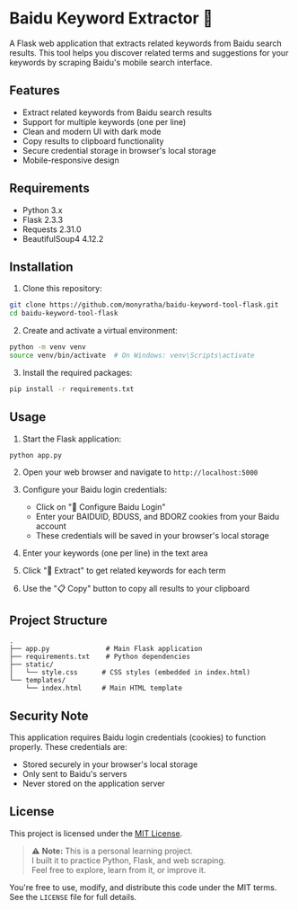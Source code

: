 # Baidu Keyword Extractor 🤖

A Flask web application that extracts related keywords from Baidu search results. This tool helps you discover related terms and suggestions for your keywords by scraping Baidu's mobile search interface.

## Features

- Extract related keywords from Baidu search results
- Support for multiple keywords (one per line)
- Clean and modern UI with dark mode
- Copy results to clipboard functionality
- Secure credential storage in browser's local storage
- Mobile-responsive design

## Requirements

- Python 3.x
- Flask 2.3.3
- Requests 2.31.0
- BeautifulSoup4 4.12.2

## Installation

1. Clone this repository:
```bash
git clone https://github.com/monyratha/baidu-keyword-tool-flask.git
cd baidu-keyword-tool-flask
```

2. Create and activate a virtual environment:
```bash
python -m venv venv
source venv/bin/activate  # On Windows: venv\Scripts\activate
```

3. Install the required packages:
```bash
pip install -r requirements.txt
```

## Usage

1. Start the Flask application:
```bash
python app.py
```

2. Open your web browser and navigate to `http://localhost:5000`

3. Configure your Baidu login credentials:
   - Click on "🔐 Configure Baidu Login"
   - Enter your BAIDUID, BDUSS, and BDORZ cookies from your Baidu account
   - These credentials will be saved in your browser's local storage

4. Enter your keywords (one per line) in the text area

5. Click "🧠 Extract" to get related keywords for each term

6. Use the "📋 Copy" button to copy all results to your clipboard

## Project Structure

```
.
├── app.py              # Main Flask application
├── requirements.txt    # Python dependencies
├── static/
│   └── style.css      # CSS styles (embedded in index.html)
└── templates/
    └── index.html     # Main HTML template
```

## Security Note

This application requires Baidu login credentials (cookies) to function properly. These credentials are:
- Stored securely in your browser's local storage
- Only sent to Baidu's servers
- Never stored on the application server

## License

This project is licensed under the [MIT License](./LICENSE).

> ⚠️ **Note:** This is a personal learning project.  
> I built it to practice Python, Flask, and web scraping.  
> Feel free to explore, learn from it, or improve it.

You're free to use, modify, and distribute this code under the MIT terms.  
See the `LICENSE` file for full details.
